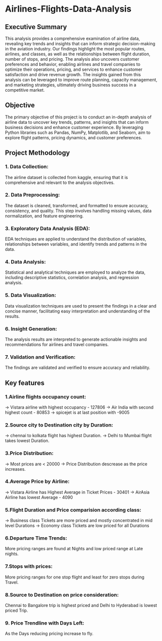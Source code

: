 # Airlines-Flights-Data-Analysis
## Executive Summary
This analysis provides a comprehensive examination of airline data, revealing key trends and insights that can inform strategic decision-making in the aviation industry. Our findings highlight the most popular routes, airlines, and classes, as well as the relationships between flight duration, number of stops, and pricing. The analysis also uncovers customer preferences and behavior, enabling airlines and travel companies to optimize their operations, pricing, and services to enhance customer satisfaction and drive revenue growth. The insights gained from this analysis can be leveraged to improve route planning, capacity management, and marketing strategies, ultimately driving business success in a competitive market.
## Objective
The primary objective of this project is to conduct an in-depth analysis of airline data to uncover key trends, patterns, and insights that can inform business decisions and enhance customer experience. By leveraging Python libraries such as Pandas, NumPy, Matplotlib, and Seaborn, aim to explore flight patterns, pricing dynamics, and customer preferences.
## Project Methodology
### 1. Data Collection: 
The airline dataset is collected from kaggle, ensuring that it is comprehensive and relevant to the analysis objectives.
### 2. Data Preprocessing: 
The dataset is cleaned, transformed, and formatted to ensure accuracy, consistency, and quality. This step involves handling missing values, data normalization, and feature engineering.
### 3. Exploratory Data Analysis (EDA): 
EDA techniques are applied to understand the distribution of variables, relationships between variables, and identify trends and patterns in the data.
### 4. Data Analysis: 
Statistical and analytical techniques are employed to analyze the data, including descriptive statistics, correlation analysis, and regression analysis.
### 5. Data Visualization: 
Data visualization techniques are used to present the findings in a clear and concise manner, facilitating easy interpretation and understanding of the results.
### 6. Insight Generation: 
The analysis results are interpreted to generate actionable insights and recommendations for airlines and travel companies.
### 7. Validation and Verification: 
The findings are validated and verified to ensure accuracy and reliability.
## Key features
### 1.Airline flights occupancy count:
-> Vistara airline with highest occupancy - 127806 
-> Air India with second highest count - 80853
-> spicejet is at last position with -9005
### 2.Source city to Destination city by Duration:
-> chennai to kolkata flight has highest Duration.
-> Delhi to Mumbai flight takes lowest Duration.
### 3.Price Distribution:
-> Most prices are < 20000
-> Price Distribution descrease as the price increases.
### 4.Average Price by Airline:
-> Vistara Airline has Highest Average in Ticket Prices - 30401
-> AirAsia Airline has lowest Average - 4090
### 5.Flight Duration and Price comparision according class:
-> Business class Tickets are more priced and mostly concentrated in mid level Durations
-> Economy class Tickets are low priced for all Durations
### 6.Departure Time Trends:
More pricing ranges are found at Nights and low priced range at Late nights.
### 7.Stops with prices:
More pricing ranges for one stop flight and least for zero stops during Travel.
### 8.Source to Destination on price consideration:
Chennai to Bangalore trip is highest priced and Delhi to Hyderabad is lowest priced Trip.
### 9. Price Trendline with Days Left:
As the Days reducing pricing increase to fly.
